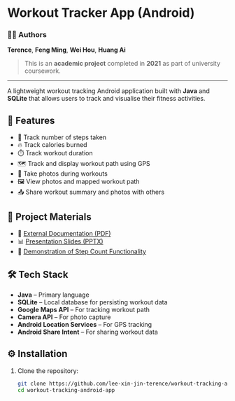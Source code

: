 # Workout Tracker App (Android)

### 👨‍💻 Authors
**Terence**, **Feng Ming**, **Wei Hou**, **Huang Ai**

> This is an **academic project** completed in **2021** as part of university coursework.

---

A lightweight workout tracking Android application built with **Java** and **SQLite** that allows users to track and visualise their fitness activities.

## 📱 Features

- 🚶 Track number of steps taken  
- 🔥 Track calories burned  
- ⏱️ Track workout duration  
- 🗺️ Track and display workout path using GPS  
- 📸 Take photos during workouts  
- 🖼️ View photos and mapped workout path  
- 📤 Share workout summary and photos with others  

## 📄 Project Materials

- 📘 [External Documentation (PDF)](https://github.com/user-attachments/files/20025639/External_Documentation.pdf)  
- 📊 [Presentation Slides (PPTX)](https://github.com/user-attachments/files/20025636/Presentation_Slides.pptx)  
- 🎥 [Demonstration of Step Count Functionality](https://github.com/user-attachments/assets/372eda37-9b29-4224-b829-93f48907a25c)

## 🛠️ Tech Stack

- **Java** – Primary language  
- **SQLite** – Local database for persisting workout data  
- **Google Maps API** – For tracking workout path  
- **Camera API** – For photo capture  
- **Android Location Services** – For GPS tracking  
- **Android Share Intent** – For sharing workout data  

## ⚙️ Installation

1. Clone the repository:
   ```bash
   git clone https://github.com/lee-xin-jin-terence/workout-tracking-android-app/
   cd workout-tracking-android-app
